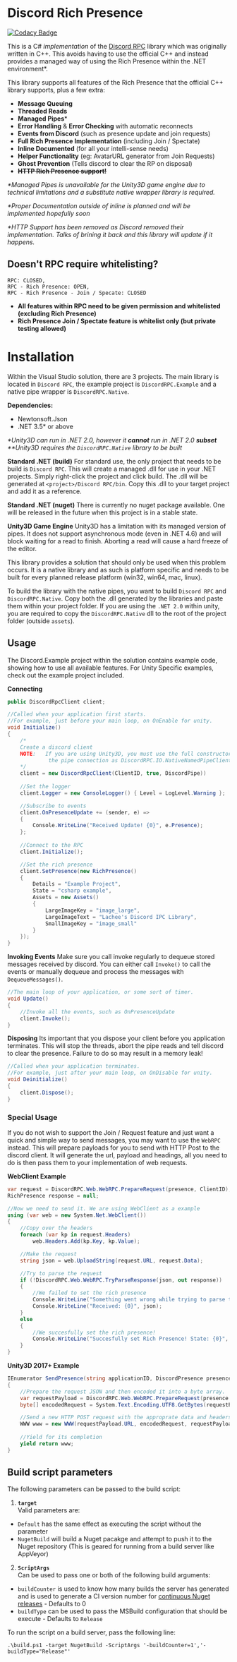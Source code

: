 # Discord Rich Presence

[![Codacy Badge](https://api.codacy.com/project/badge/Grade/a3fc8999eb734774bff83179fee2409e)](https://app.codacy.com/app/Lachee/discord-rpc-csharp?utm_source=github.com&utm_medium=referral&utm_content=Lachee/discord-rpc-csharp&utm_campaign=badger)


This is a C# _implementation_ of the [Discord RPC](https://github.com/discordapp/discord-rpc) library which was originally written in C++. This avoids having to use the official C++ and instead provides a managed way of using the Rich Presence within the .NET environment*.

This library supports all features of the Rich Presence that the official C++ library supports, plus a few extra:
 - **Message Queuing**
 - **Threaded Reads**
 - **Managed Pipes***
 - **Error Handling** & **Error Checking** with automatic reconnects
 - **Events from Discord** (such as presence update and join requests)
 - **Full Rich Presence Implementation** (including Join / Spectate)
 - **Inline Documented** (for all your intelli-sense needs)
 - **Helper Functionality** (eg: AvatarURL generator from Join Requests)
 - **Ghost Prevention** (Tells discord to clear the RP on disposal)
 - ~~**HTTP Rich Presence support!**~~ 

_*Managed Pipes is unavailable for the Unity3D game engine due to technical limitations and a substitute native wrapper library is required._

_*Proper Documentation outside of inline is planned and will be implemented hopefully soon_

_*HTTP Support has been removed as Discord removed their implementation. Talks of brining it back and this library will update if it happens._

## Doesn't RPC require whitelisting?
```
RPC: CLOSED,
RPC - Rich Presence: OPEN,
RPC - Rich Presence - Join / Specate: CLOSED
```
* __All features within RPC need to be given permission and whitelisted (excluding Rich Presence)__
* __Rich Presence Join / Spectate feature is whitelist only (but private testing allowed)__

# Installation
Within the Visual Studio solution, there are 3 projects. The main library is located in `Discord RPC`, the example project is `DiscordRPC.Example` and a native pipe wrapper is `DiscordRPC.Native`. 

**Dependencies:**
 - Newtonsoft.Json 
 - .NET 3.5* or above
 
_*Unity3D can run in .NET 2.0, however it **cannot** run in .NET 2.0 __subset___
_**Unity3D requires the `DiscordRPC.Native` library to be built_

**Standard .NET (build)**
For standard use, the only project that needs to be build is `Discord RPC`. This will create a managed .dll for use in your .NET projects. Simply right-click the project and click build. The .dll will be generated at `<project>/Discord RPC/bin`. Copy this .dll to your target project and add it as a reference.

**Standard .NET (nuget)**
There is currently no nuget package available. One will be released in the future when this project is in a stable state.

**Unity3D Game Engine**
Unity3D has a limitation with its managed version of pipes. It does not support asynchronous mode (even in .NET 4.6) and will block waiting for a read to finish. Aborting a read will cause a hard freeze of the editor.

This library provides a solution that should only be used when this problem occurs. It is a native library and as such is platform specific and needs to be built for every planned release platform (win32, win64, mac, linux). 

To build the library with the native pipes, you want to build `Discord RPC` and `DiscordRPC.Native`. Copy both the .dll generated by the libraries and paste them within your project folder. If you are using the `.NET 2.0` within unity, you are required to copy the `DiscordRPC.Native` dll to the root of the project folder (outside `assets`).


## Usage

The Discord.Example project within the solution contains example code, showing how to use all available features. For Unity Specific examples, check out the example project included. 

**Connecting**
```csharp
public DiscordRpcClient client;

//Called when your application first starts.
//For example, just before your main loop, on OnEnable for unity.
void Initialize() 
{
	/*
	Create a discord client
	NOTE: 	If you are using Unity3D, you must use the full constructor and define
			 the pipe connection as DiscordRPC.IO.NativeNamedPipeClient
	*/
	client = new DiscordRpcClient(ClientID, true, DiscordPipe))					
	
	//Set the logger
	client.Logger = new ConsoleLogger() { Level = LogLevel.Warning };

	//Subscribe to events
	client.OnPresenceUpdate += (sender, e) =>
	{
		Console.WriteLine("Received Update! {0}", e.Presence);
	};
	
	//Connect to the RPC
	client.Initialize();

	//Set the rich presence
	client.SetPresence(new RichPresence()
	{
		Details = "Example Project",
		State = "csharp example",
		Assets = new Assets()
		{
			LargeImageKey = "image_large",
			LargeImageText = "Lachee's Discord IPC Library",
			SmallImageKey = "image_small"
		}
	});	
}
```

**Invoking Events**
Make sure you call invoke regularly to dequeue stored messages received by discord. You can either call `Invoke()` to call the events or manually dequeue and process the messages with `DequeueMessages()`.
```csharp
//The main loop of your application, or some sort of timer.
void Update() 
{
	//Invoke all the events, such as OnPresenceUpdate
	client.Invoke();
}
```

**Disposing**
Its important that you dispose your client before you application terminates. This will stop the threads, abort the pipe reads and tell discord to clear the presence. Failure to do so may result in a memory leak!
```csharp
//Called when your application terminates.
//For example, just after your main loop, on OnDisable for unity.
void Deinitialize() 
{
	client.Dispose();
}
```
### Special Usage
If you do not wish to support the Join / Request feature and just want a quick and simple way to send messages, you may want to use the `WebRPC` instead. This will prepare payloads for you to send with HTTP Post to the discord client. It will generate the url, payload and headings, all you need to do is then pass them to your implementation of web requests.

**WebClient Example**
```csharp
var request = DiscordRPC.Web.WebRPC.PrepareRequest(presence, ClientID);
RichPresence response = null;

//Now we need to send it. We are using WebClient as a example
using (var web = new System.Net.WebClient())
{
	//Copy over the headers
	foreach (var kp in request.Headers)
		web.Headers.Add(kp.Key, kp.Value);

	//Make the request
	string json = web.UploadString(request.URL, request.Data);

	//Try to parse the request
	if (!DiscordRPC.Web.WebRPC.TryParseResponse(json, out response))
	{
		//We failed to set the rich presence
		Console.WriteLine("Something went wrong while trying to parse the response!");
		Console.WriteLine("Received: {0}", json);
	}
	else
	{
		//We succesfully set the rich presence!
		Console.WriteLine("Succesfully set Rich Presence! State: {0}", response.State);
	}
}
```

**Unity3D 2017+ Example**
```csharp
IEnumerator SendPresence(string applicationID, DiscordPresence presence)
{
	//Prepare the request JSON and then encoded it into a byte array.
	var requestPayload = DiscordRPC.Web.WebRPC.PrepareRequest(presence.ToRichPresence(), applicationID);
	byte[] encodedRequest = System.Text.Encoding.UTF8.GetBytes(requestPayload.Data);

	//Send a new HTTP POST request with the approprate data and headers from the payload
	WWW www = new WWW(requestPayload.URL, encodedRequest, requestPayload.Headers);
	
	//Yield for its completion
	yield return www;
}
```


## Build script parameters
The following parameters can be passed to the build script:
1. **`target`**  
Valid parameters are:
- `Default` has the same effect as executing the script without the parameter
- `NugetBuild` will build a Nuget pacakge and attempt to push it to the Nuget repository (This is geared for running from a build server like AppVeyor)
2. **`ScriptArgs`**  
Can be used to pass one or both of the following build arguments:
- `buildCounter` is used to know how many builds the server has generated and is used to generate a CI version number for [continuous Nuget releases](https://www.xavierdecoster.com/post/2013/04/29/semantic-versioning-auto-incremented-nuget-package-versions.html) - Defaults to 0
- `buildType` can be used to pass the MSBuild configuration that should be execute - Defaults to `Release`

To run the script on a build server, pass the following line:
```
.\build.ps1 -target NugetBuild -ScriptArgs '-buildCounter=1','-buildType="Release"'
```

